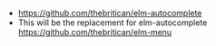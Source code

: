 - https://github.com/thebritican/elm-autocomplete
- This will be the replacement for elm-autocomplete https://github.com/thebritican/elm-menu
